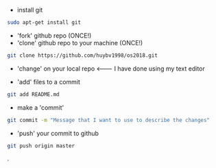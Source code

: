 * install git

```bash
sudo apt-get install git
```

* 'fork' github repo (ONCE!)
* 'clone' github repo to your machine (ONCE!)

```bash
git clone https://github.com/huybv1998/os2018.git
```

* 'change' on your local repo <--- I have done using my text editor

* 'add' files to a commit

```bash
git add README.md
```

* make a 'commit' 

```bash
git commit -m "Message that I want to use to describe the changes"
````

* 'push' your commit to github

```bash
git push origin master
```

.
